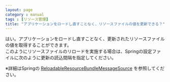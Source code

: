 ```yaml
---
layout: page
category : manual
tags : [リソース管理]
title: "アプリケーションをロードし直すことなく、リソースファイルの値を更新できる？"
---
```


はい。アプリケーションをロードし直すことなく、更新されたリソースファイルの値を取得することができます。  
このようにリソースファイルのリロードを実施する場合は、Springの設定ファイルに次のように更新の読込間隔を指定してください。  

※詳細はSpringの [ReloadableResourceBundleMessageSource][ReloadableResourceBundleMessageSource] を参照してください。

<script src="https://gist.github.com/tetsuya-oikawa/d4aa8b279ac7ecd9b82c.js"></script>

[ReloadableResourceBundleMessageSource]: http://docs.spring.io/spring/docs/4.0.1.RELEASE/javadoc-api/org/springframework/context/support/ReloadableResourceBundleMessageSource.html